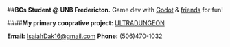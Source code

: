 ##**BCs Student @ UNB Fredericton.**
Game dev with [Godot](https://godotengine.org/) & [friends](https://github.com/NYounggg) for fun!

####**My primary cooprative project:**
[ULTRADUNGEON](https://github.com/NYounggg/dungeon_game)

**Email:** IsaiahDak16@gmail.com
**Phone:** (506)470-1032
